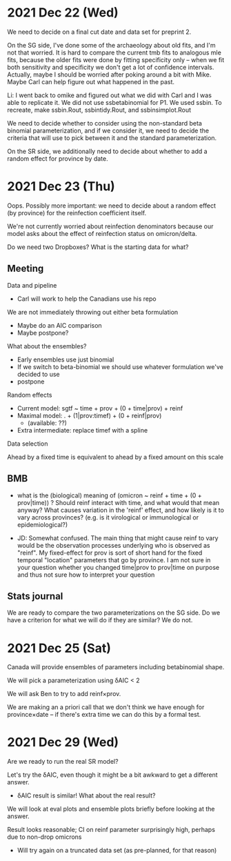 
2021 Dec 22 (Wed)
=================

We need to decide on a final cut date and data set for preprint 2.

On the SG side, I've done some of the archaeology about old fits, and I'm not that worried. It is hard to compare the current tmb fits to analogous mle fits, because the older fits were done by fitting specificity only – when we fit both sensitivity and specificity we don't get a lot of confidence intervals. Actually, maybe I should be worried after poking around a bit with Mike. Maybe Carl can help figure out what happened in the past.

Li: I went back to omike and figured out what we did with Carl and I was able to replicate it. We did not use ssbetabinomial for P1. We used ssbin. To recreate, make ssbin.Rout, ssbintidy.Rout, and ssbinsimplot.Rout 

We need to decide whether to consider using the non-standard beta binomial parameterization, and if we consider it, we need to decide the criteria that will use to pick between it and the standard parameterization.

On the SR side, we additionally need to decide about whether to add a random effect for province by date.

2021 Dec 23 (Thu)
=================

Oops. Possibly more important: we need to decide about a random effect (by province) for the reinfection coefficient itself.

We're not currently worried about reinfection denominators because our model asks about the effect of reinfection status on omicron/delta.

Do we need two Dropboxes? What is the starting data for what?

## Meeting

Data and pipeline
* Carl will work to help the Canadians use his repo

We are not immediately throwing out either beta formulation
* Maybe do an AIC comparison
* Maybe postpone?

What about the ensembles?
* Early ensembles use just binomial 
* If we switch to beta-binomial we should use whatever formulation we've decided to use
* postpone

Random effects
* Current model: sgtf ~ time + prov + (0 + time|prov) + reinf
* Maximal model: . + (1|prov:timef) + (0 + reinf|prov)
   * (available: ??)
* Extra intermediate: replace timef with a spline

Data selection

Ahead by a fixed time is equivalent to ahead by a fixed amount on this scale

## BMB

- what is the (biological) meaning of (omicron ~ reinf + time + (0 + prov|time)) ? Should reinf interact with time, and what would that mean anyway?  What causes variation in the 'reinf' effect, and how likely is it to vary across provinces? (e.g. is it virological or immunological or epidemiological?)

* JD: Somewhat confused. The main thing that might cause reinf to vary would be the observation processes underlying who is observed as "reinf". My fixed-effect for prov is sort of short hand for the fixed temporal "location" parameters that go by province. I am not sure in your question whether you changed time|prov to prov|time on purpose and thus not sure how to interpret your question

## Stats journal

We are ready to compare the two parameterizations on the SG side. Do we have a criterion for what we will do if they are similar? We do not.

2021 Dec 25 (Sat)
=================

Canada will provide ensembles of parameters including betabinomial shape.

We will pick a parameterization using δAIC < 2

We will ask Ben to try to add reinf×prov.

We are making an a priori call that we don't think we have enough for province×date – if there's extra time we can do this by a formal test.


2021 Dec 29 (Wed)
=================

Are we ready to run the real SR model?

Let's try the δAIC, even though it might be a bit awkward to get a different answer.
* δAIC result is similar! What about the real result?

We will look at eval plots and ensemble plots briefly before looking at the answer.

Result looks reasonable; CI on reinf parameter surprisingly high, perhaps due to non-drop omicrons
* Will try again on a truncated data set (as pre-planned, for that reason)
